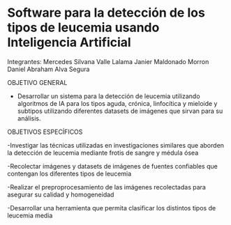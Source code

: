 Software para la detección de los tipos de leucemia usando Inteligencia Artificial
======================================================================================

Integrantes:
Mercedes Silvana Valle Lalama
Janier Maldonado Morron
Daniel Abraham Alva Segura

OBJETIVO GENERAL
- Desarrollar un sistema para la detección de leucemia utilizando algoritmos de IA para los tipos aguda, crónica, linfocítica y mieloide y subtipos utilizando diferentes datasets de imágenes que sirvan para su análisis.


OBJETIVOS ESPECÍFICOS

-Investigar las técnicas utilizadas en investigaciones similares que aborden la detección de leucemia mediante frotis de sangre y médula ósea

-Recolectar imágenes y datasets de imágenes de fuentes confiables que contengan los diferentes tipos de leucemia

-Realizar el preproprocesamiento de las imágenes recolectadas para asegurar su calidad y homogeneidad

-Desarrollar una herramienta que permita clasificar los distintos tipos de leucemia media
